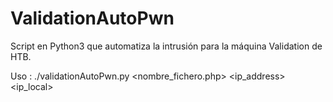# ValidationAutoPwn

Script en Python3 que automatiza la intrusión para la máquina Validation de HTB.

Uso : ./validationAutoPwn.py <nombre_fichero.php> <ip_address> <ip_local>


